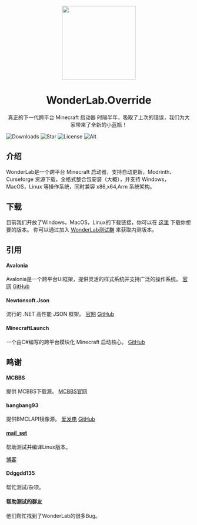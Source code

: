 <p align="center">
<img Height="200" Width="200" src="https://s1.ax1x.com/2023/01/20/pS8XCzn.png"/>
</p>

<div align="center">

# WonderLab.Override

真正的下一代跨平台 Minecraft 启动器
时隔半年，吸取了上次的错误，我们为大家带来了全新的小蓝瓶！

</div>

![Downloads](https://img.shields.io/github/downloads/Blessing-Studio/WonderLab/total?logo=github&label=%E4%B8%8B%E8%BD%BD%E9%87%8F&style=for-the-badge&color=44cc11)
![Star](https://img.shields.io/github/stars/Blessing-Studio/WonderLab?logo=github&label=Star&style=for-the-badge)
![License](https://img.shields.io/github/license/Blessing-Studio/WonderLab?logo=github&label=开源协议&style=for-the-badge&color=ff7a35)
![Alt](https://repobeats.axiom.co/api/embed/cc935f853d439a32eda4eca113063598a914889a.svg "Repobeats analytics image")

## 介绍

WonderLab是一个跨平台 Minecraft 启动器，支持自动更新，Modrinth、Curseforge 资源下载，全格式整合包安装（大概），并支持 Windows，MacOS，Linux 等操作系统，同时兼容 x86,x64,Arm 系统架构。

## 下载

目前我们开放了Windows，MacOS，Linux的下载链接，你可以在 [这里](https://github.com/Blessing-Studio/WonderLab/releases) 下载你想要的版本。
你可以通过加入 [WonderLab测试群](https://jq.qq.com/?_wv=1027&k=kU7khFu6) 来获取内测版本。

## 引用

#### Avalonia

Avalonia是一个跨平台UI框架，提供灵活的样式系统并支持广泛的操作系统。
[官网](https://www.avaloniaui.net/)
[GitHub](https://github.com/AvaloniaUI/Avalonia)

#### Newtonsoft.Json

流行的 .NET 高性能 JSON 框架。
[官网](https://www.newtonsoft.com/json)
[GitHub](https://github.com/JamesNK/Newtonsoft.Json)

#### MinecraftLaunch

一个由C#编写的跨平台模块化 Minecraft 启动核心。
[GitHub](https://github.com/Blessing-Studio/MinecraftLaunch)

## 鸣谢

#### MCBBS

提供 MCBBS下载源。
[MCBBS官网](https://www.mcbbs.net/)

#### bangbang93

提供BMCLAPI镜像源。
[爱发电](https://afdian.net/a/bangbang93)
[GitHub](https://github.com/bangbang93)

#### [mail_set](https://mailset.top)

帮助测试并编译Linux版本。

[博客](https://mailset.top)

#### Ddggdd135

帮忙测试/杂项。

#### 帮助测试的群友

他们帮忙找到了WonderLab的很多Bug。
